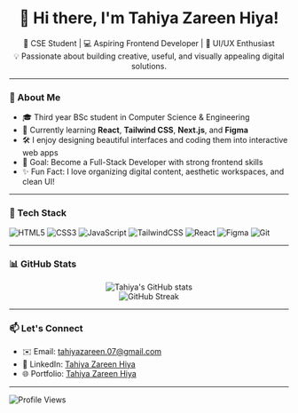 <h1 align="center">👋 Hi there, I'm Tahiya Zareen Hiya!</h1>

<p align="center">
  🌸 CSE Student | 💻 Aspiring Frontend Developer | 🎨 UI/UX Enthusiast <br>
  💡 Passionate about building creative, useful, and visually appealing digital solutions.
</p>

---

### 📌 About Me

- 🎓 Third year BSc student in Computer Science & Engineering
- 🌱 Currently learning **React**, **Tailwind CSS**, **Next.js**, and **Figma**
- 🛠️ I enjoy designing beautiful interfaces and coding them into interactive web apps
- 🎯 Goal: Become a Full-Stack Developer with strong frontend skills
- ✨ Fun Fact: I love organizing digital content, aesthetic workspaces, and clean UI!

---

### 🧰 Tech Stack

![HTML5](https://img.shields.io/badge/HTML5-E34F26?style=for-the-badge&logo=html5&logoColor=white)
![CSS3](https://img.shields.io/badge/CSS3-1572B6?style=for-the-badge&logo=css3&logoColor=white)
![JavaScript](https://img.shields.io/badge/JavaScript-F7DF1E?style=for-the-badge&logo=javascript&logoColor=black)
![TailwindCSS](https://img.shields.io/badge/TailwindCSS-38B2AC?style=for-the-badge&logo=tailwind-css&logoColor=white)
![React](https://img.shields.io/badge/React-61DAFB?style=for-the-badge&logo=react&logoColor=black)
![Figma](https://img.shields.io/badge/Figma-F24E1E?style=for-the-badge&logo=figma&logoColor=white)
![Git](https://img.shields.io/badge/Git-F05032?style=for-the-badge&logo=git&logoColor=white)

---

### 📊 GitHub Stats

<p align="center">
  <img src="https://github-readme-stats.vercel.app/api?username=Tahiya07&show_icons=true&theme=tokyonight" alt="Tahiya's GitHub stats" />
  <br />
  <img src="https://github-readme-streak-stats.herokuapp.com/?user=Tahiya07&theme=tokyonight" alt="GitHub Streak" />
</p>

---

### 📫 Let's Connect

- ✉️ Email: [tahiyazareen.07@gmail.com](mailto:tahiyazareen.07@gmail.com)
- 💼 LinkedIn: [Tahiya Zareen Hiya](www.linkedin.com/in/tahiya-zareen-hiya-967a542ab)
- 🌐 Portfolio: [Tahiya Zareen Hiya]([https://your-website.com](https://tahiya07.github.io/Portfolio/))

---

![Profile Views](https://komarev.com/ghpvc/?username=Tahiya07&color=lavender&style=flat)

